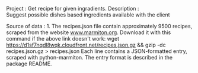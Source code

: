  
Project : Get recipe for given ingradients. 
Description :   
    Suggest possible dishes based ingredients available with the client

Source of data :
    1. The recipes.json file contain approximately 9500 recipes, scraped from the website www.marmiton.org.
    Download it with this command if the above link doesn't work:
    wget https://d1sf7nqdl8wqk.cloudfront.net/recipes.json.gz && gzip -dc recipes.json.gz > recipes.json
    Each line contains a JSON-formatted entry, scraped with python-marmiton. The entry format is described in the package README.


